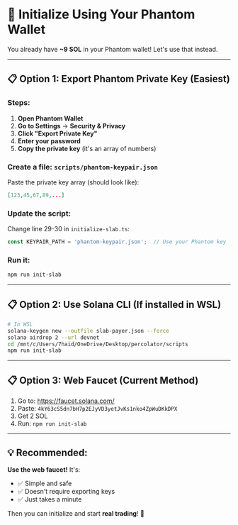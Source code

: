 # 🔧 Initialize Using Your Phantom Wallet

You already have **~9 SOL** in your Phantom wallet! Let's use that instead.

---

## 📋 **Option 1: Export Phantom Private Key** (Easiest)

### **Steps:**

1. **Open Phantom Wallet**
2. **Go to Settings** → **Security & Privacy**
3. **Click "Export Private Key"**
4. **Enter your password**
5. **Copy the private key** (it's an array of numbers)

### **Create a file:** `scripts/phantom-keypair.json`

Paste the private key array (should look like):
```json
[123,45,67,89,...]
```

### **Update the script:**

Change line 29-30 in `initialize-slab.ts`:
```typescript
const KEYPAIR_PATH = 'phantom-keypair.json';  // Use your Phantom key
```

### **Run it:**
```bash
npm run init-slab
```

---

## 📋 **Option 2: Use Solana CLI** (If installed in WSL)

```bash
# In WSL
solana-keygen new --outfile slab-payer.json --force
solana airdrop 2 --url devnet
cd /mnt/c/Users/7haid/OneDrive/Desktop/percolator/scripts
npm run init-slab
```

---

## 📋 **Option 3: Web Faucet** (Current Method)

1. Go to: https://faucet.solana.com/
2. Paste: `4kY63cS5dn7bH7p2EJyVD3yetJvKs1nko4ZpWuDKkDPX`
3. Get 2 SOL
4. Run: `npm run init-slab`

---

## 💡 **Recommended:**

**Use the web faucet!** It's:
- ✅ Simple and safe
- ✅ Doesn't require exporting keys
- ✅ Just takes a minute

Then you can initialize and start **real trading**! 🚀

